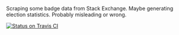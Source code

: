 Scraping some badge data from Stack Exchange. Maybe generating election statistics. Probably misleading or wrong.

[![Status on Travis CI](https://travis-ci.org/jeremybanks/badge-scraper.svg)](https://travis-ci.org/jeremybanks/badge-scraper.svg)

